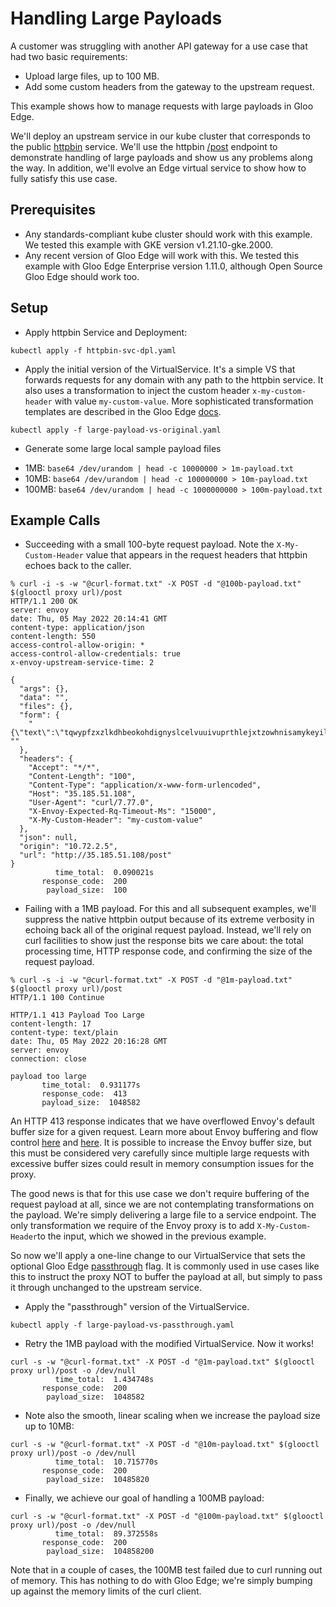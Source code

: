 # Handling Large Payloads

 A customer was struggling with another API gateway for a use case that had two basic requirements:
* Upload large files, up to 100 MB.
* Add some custom headers from the gateway to the upstream request.

This example shows how to manage requests with large payloads in Gloo Edge.

We'll deploy an upstream service in our kube cluster that corresponds to the public [httpbin](http://httpbin.org) service. We'll use the httpbin [/post](https://httpbin.org/#/HTTP_Methods/post_post) endpoint to demonstrate handling of large payloads and show us any problems along the way. In addition, we'll evolve an Edge virtual service to show how to fully satisfy this use case.

## Prerequisites
* Any standards-compliant kube cluster should work with this example. We tested this example with GKE version v1.21.10-gke.2000.
* Any recent version of Gloo Edge will work with this. We tested this example with Gloo Edge Enterprise version 1.11.0, although Open Source Gloo Edge should work too.

## Setup
* Apply httpbin Service and Deployment:

`kubectl apply -f httpbin-svc-dpl.yaml`

* Apply the initial version of the VirtualService. It's a simple VS that forwards requests for any domain with any path to the httpbin service. It also uses a transformation to inject the custom header `x-my-custom-header` with value `my-custom-value`. More sophisticated transformation templates are described in the Gloo Edge [docs](https://docs.solo.io/gloo-edge/latest/guides/traffic_management/request_processing/transformations/).

`kubectl apply -f large-payload-vs-original.yaml`

* Generate some large local sample payload files
- 1MB: `base64 /dev/urandom | head -c 10000000 > 1m-payload.txt`
- 10MB: `base64 /dev/urandom | head -c 100000000 > 10m-payload.txt`
- 100MB: `base64 /dev/urandom | head -c 1000000000 > 100m-payload.txt`


## Example Calls

* Succeeding with a small 100-byte request payload. Note the `X-My-Custom-Header` value that appears in the request headers that httpbin echoes back to the caller.
```
% curl -i -s -w "@curl-format.txt" -X POST -d "@100b-payload.txt" $(glooctl proxy url)/post
HTTP/1.1 200 OK
server: envoy
date: Thu, 05 May 2022 20:14:41 GMT
content-type: application/json
content-length: 550
access-control-allow-origin: *
access-control-allow-credentials: true
x-envoy-upstream-service-time: 2

{
  "args": {},
  "data": "",
  "files": {},
  "form": {
    "{\"text\":\"tqwypfzxzlkdhbeokohdignyslcelvuuivuprthlejxtzowhnisamykeyillwpiwocbrwmkaknehpvw0123456789\"}": ""
  },
  "headers": {
    "Accept": "*/*",
    "Content-Length": "100",
    "Content-Type": "application/x-www-form-urlencoded",
    "Host": "35.185.51.108",
    "User-Agent": "curl/7.77.0",
    "X-Envoy-Expected-Rq-Timeout-Ms": "15000",
    "X-My-Custom-Header": "my-custom-value"
  },
  "json": null,
  "origin": "10.72.2.5",
  "url": "http://35.185.51.108/post"
}
          time_total:  0.090021s
       response_code:  200
        payload_size:  100
```

* Failing with a 1MB payload. For this and all subsequent examples, we'll suppress the native httpbin output because of its extreme verbosity in echoing back all of the original request payload. Instead, we'll rely on curl facilities to show just the response bits we care about: the total processing time, HTTP response code, and confirming the size of the request payload.
```
% curl -s -i -w "@curl-format.txt" -X POST -d "@1m-payload.txt" $(glooctl proxy url)/post
HTTP/1.1 100 Continue

HTTP/1.1 413 Payload Too Large
content-length: 17
content-type: text/plain
date: Thu, 05 May 2022 20:16:28 GMT
server: envoy
connection: close

payload too large          
       time_total:  0.931177s
       response_code:  413
       payload_size:  1048582
```

An HTTP 413 response indicates that we have overflowed Envoy's default buffer size for a given request. Learn more about Envoy buffering and flow control [here](https://www.envoyproxy.io/docs/envoy/latest/faq/debugging/why_is_envoy_sending_413s) and [here](https://www.envoyproxy.io/docs/envoy/latest/faq/configuration/flow_control#faq-flow-control). It is possible to increase the Envoy buffer size, but this must be considered very carefully since multiple large requests with excessive buffer sizes could result in memory consumption issues for the proxy.

The good news is that for this use case we don't require buffering of the request payload at all, since we are not contemplating transformations on the payload. We're simply delivering a large file to a service endpoint. The only transformation we require of the Envoy proxy is to add `X-My-Custom-Header`to the input, which we showed in the previous example.

So now we'll apply a one-line change to our VirtualService that sets the optional Gloo Edge [passthrough](https://docs.solo.io/gloo-edge/latest/guides/traffic_management/request_processing/transformations/#transformation-templates) flag. It is commonly used in use cases like this to instruct the proxy NOT to buffer the payload at all, but simply to pass it through unchanged to the upstream service.

* Apply the "passthrough" version of the VirtualService. 

`kubectl apply -f large-payload-vs-passthrough.yaml`

* Retry the 1MB payload with the modified VirtualService. Now it works!

```
curl -s -w "@curl-format.txt" -X POST -d "@1m-payload.txt" $(glooctl proxy url)/post -o /dev/null
          time_total:  1.434748s
       response_code:  200
        payload_size:  1048582
```

* Note also the smooth, linear scaling when we increase the payload size up to 10MB:

```
curl -s -w "@curl-format.txt" -X POST -d "@10m-payload.txt" $(glooctl proxy url)/post -o /dev/null
          time_total:  10.715770s
       response_code:  200
        payload_size:  10485820
```

* Finally, we achieve our goal of handling a 100MB payload:

```
curl -s -w "@curl-format.txt" -X POST -d "@100m-payload.txt" $(glooctl proxy url)/post -o /dev/null
          time_total:  89.372558s
       response_code:  200
        payload_size:  104858200
```

Note that in a couple of cases, the 100MB test failed due to curl running out of memory. This has nothing to do with Gloo Edge; we're simply bumping up against the memory limits of the curl client.